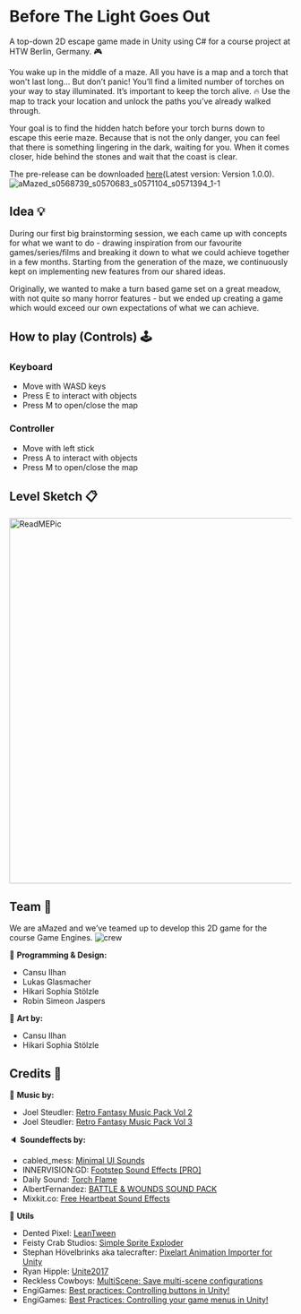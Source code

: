 # Before The Light Goes Out
A top-down 2D escape game made in Unity using C# for a course project at HTW Berlin, Germany. :video_game:

You wake up in the middle of a maze. All you have is a map and a torch that won't last long... But don’t panic! You’ll find a limited number of torches on your way to stay illuminated. It’s important to keep the torch alive. :fire:
Use the map to track your location and unlock the paths you’ve already walked through. 

Your goal is to find the hidden hatch before your torch burns down to escape this eerie maze. Because that is not the only danger, you can feel that there is something lingering in the dark, waiting for you. When it comes closer, hide behind the stones and wait that the coast is clear.

The pre-release can be downloaded [here](https://github.com/AyuCalices/BeforeTheLightGoesOut/releases)(Latest version: Version 1.0.0).
![aMazed_s0568739_s0570683_s0571104_s0571394_1-1](https://user-images.githubusercontent.com/58053240/145488334-e50287b0-efe5-4300-9f21-277385576b38.gif)

## Idea :bulb:
During our first big brainstorming session, we each came up with concepts for what we want to do - drawing inspiration from our favourite games/series/films and breaking it down to what we could achieve together in a few months. Starting from the generation of the maze, we continuously kept on implementing new features from our shared ideas.

Originally, we wanted to make a turn based game set on a great meadow, with not quite so many horror features - but we ended up creating a game which would exceed our own expectations of what we can achieve.

## How to play (Controls) :joystick: 
### Keyboard
* Move with WASD keys
* Press E to interact with objects
* Press M to open/close the map

### Controller
* Move with left stick
* Press A to interact with objects
* Press M to open/close the map

## Level Sketch :clipboard:
<img width="653" alt="ReadMEPic" src="https://user-images.githubusercontent.com/58053240/145306709-0f87520e-7144-44e6-8583-fe062d716d97.png">



## Team :busts_in_silhouette:

We are aMazed and we’ve teamed up to develop this 2D game for the course Game Engines.
![crew](https://user-images.githubusercontent.com/57158200/145291622-66e7eb9e-e5c7-43a8-91e0-eb666a80f1e5.png)

:page_facing_up: **Programming & Design:** 

* Cansu Ilhan
* Lukas Glasmacher
* Hikari Sophia Stölzle 
* Robin Simeon Jaspers

:art: **Art by:** 
* Cansu Ilhan
* Hikari Sophia Stölzle 

## Credits :bow:
:musical_note: **Music by:**
* Joel Steudler: [Retro Fantasy Music Pack Vol 2](https://joelsteudler.itch.io/retro-fantasy-music-pack-vol-2)
* Joel Steudler: [Retro Fantasy Music Pack Vol 3](https://joelsteudler.itch.io/retro-fantasy-music-pack-vol-3)

:speaker: **Soundeffects by:**
* cabled_mess: [Minimal UI Sounds](https://assetstore.unity.com/packages/audio/sound-fx/minimal-ui-sounds-78266)
* INNERVISION:GD: [Footstep Sound Effects [PRO] ](https://assetstore.unity.com/packages/audio/sound-fx/footstep-sound-effects-pro-169177)
* Daily Sound: [Torch Flame](https://assetstore.unity.com/packages/audio/sound-fx/torch-flame-31954)
* AlbertFernandez: [BATTLE & WOUNDS SOUND PACK](https://www.gamedevmarket.net/asset/battle-wounds-sound-pack/)
* Mixkit.co: [Free Heartbeat Sound Effects](https://mixkit.co/free-sound-effects/heartbeat/)

:wrench: **Utils**
* Dented Pixel: [LeanTween](https://assetstore.unity.com/packages/tools/animation/leantween-3595)
* Feisty Crab Studios: [Simple Sprite Exploder](https://assetstore.unity.com/packages/tools/physics/simple-sprite-exploder-95191)
* Stephan Hövelbrinks aka talecrafter: [Pixelart Animation Importer for Unity](https://github.com/talecrafter/AnimationImporter)
* Ryan Hipple: [Unite2017](https://github.com/roboryantron/Unite2017)
* Reckless Cowboys: [MultiScene: Save multi-scene configurations](https://github.com/RecklessCowboys/MultiScene)
* EngiGames: [Best practices: Controlling buttons in Unity!](https://www.youtube.com/watch?v=U8XiDji23U0&list=PLetFbUN1HtXRd0ujDTo425RGp3iAFo4fY&index=3)
* EngiGames: [Best Practices: Controlling your game menus in Unity!](https://www.youtube.com/watch?v=vmKxLibGrMo)
